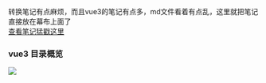 

转换笔记有点麻烦，而且vue3的笔记有点多，md文件看着有点乱，这里就把笔记直接放在幕布上面了    
[查看笔记猛戳这里](https://www.mubucm.com/doc/Dk4VdaHQI0)

### vue3 目录概览
![](https://cdn.jsdelivr.net/gh/jsdevin/imgBed/img/202204181736600.png)